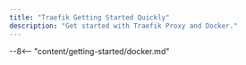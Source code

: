 ```yaml
---
title: "Traefik Getting Started Quickly"
description: "Get started with Traefik Proxy and Docker."
---
```


--8<-- "content/getting-started/docker.md"
